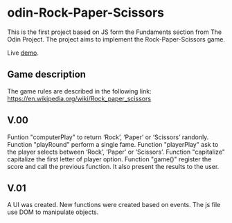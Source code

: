# odin-Rock-Paper-Scissors
This is the first project based on JS form the Fundaments section from The Odin Project. The project aims to implement the Rock-Paper-Scissors game.

Live [demo](https://heitortessaro.github.io/odin-Rock-Paper-Scissors/).

## Game description
The game rules are described in the following link: https://en.wikipedia.org/wiki/Rock_paper_scissors

## V.00
Funtion "computerPlay" to return  ‘Rock’, ‘Paper’ or ‘Scissors’ randonly.
Function "playRound" perform a single fame.
Function "playerPlay" ask to the player selects between ‘Rock’, ‘Paper’ or ‘Scissors’.
Function "capitalize" capitalize the first letter of player option.
Function "game()" register the score and call the previous function. It also present the results to the user.

## V.01
A UI was created. New functions were created based on events. The js file use DOM to manipulate objects.
